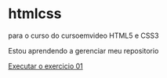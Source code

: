 # htmlcss
 para o curso do cursoemvideo HTML5 e CSS3

 Estou aprendendo a gerenciar meu repositorio

 <a href="https://victorcavalcantedefreitas.github.io/Exercicios-e-desafios-do-cursoemvideo-html5-css3/Exercicios/ex001/index.html" target=_blank >Executar o exercicio 01</a>